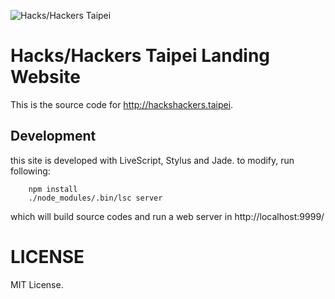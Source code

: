 
![Hacks/Hackers Taipei](https://github.com/hackshackerstaipei/website/blob/master/img/banner-md.png?raw=true)


Hacks/Hackers Taipei Landing Website
==========

This is the source code for http://hackshackers.taipei.


Development
----------

this site is developed with LiveScript, Stylus and Jade. to modify, run following:

```
    npm install
    ./node_modules/.bin/lsc server
```

which will build source codes and run a web server in http://localhost:9999/


LICENSE
==========

MIT License.
